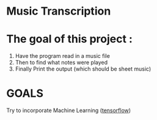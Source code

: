 # Music Transcription

# The goal of this project :

  1. Have the program read in a music file
  2. Then to find what notes were played
  3. Finally Print the output (which should be sheet music)
  
# GOALS
Try to incorporate Machine Learning ([tensorflow](https://www.tensorflow.org))
